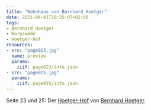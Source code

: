 ```yaml
---
title: "Wohnhaus von Bernhard Hoetger"
date: 2021-04-01T18:25:07+02:00
tags:
- Bernhard Hoetger
- Worpswede
- Hoetger-Hof
resources:
- src: "page023.jpg"
  name: preview
  params:
    iiif: page023/info.json
- src: "page025.jpg"
  params:
    iiif: page025/info.json
---
```

Seite 23 und 25: Der [Hoetger-Hof](/tags/Hoetger-Hof) von [Bernhard Hoetger](/tags/Bernhard-Hoetger).
